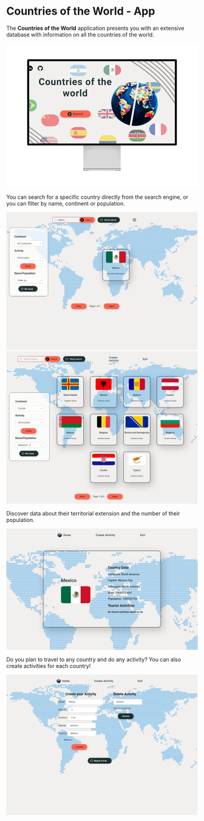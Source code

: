 # Countries of the World - App

The **Countries of the World** application presents you with an extensive database with information on all the countries of the world.

![Screenshot](./client/src/images/Desktop_compress.png)

You can search for a specific country directly from the search engine, or you can filter by name, continent or population.

![Screenshot](./client/src/images/countries-buscador.jpeg)
![Screenshot](./client/src/images/countries-filtros.jpeg)

Discover data about their territorial extension and the number of their population.

![Screenshot](./client/src/images/countries-pais.jpeg)

Do you plan to travel to any country and do any activity? You can also create activities for each country!

![Screenshot](./client/src/images/countries-actividades.jpeg)
